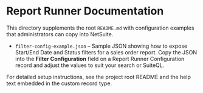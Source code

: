 # Report Runner Documentation

This directory supplements the root `README.md` with configuration examples that administrators can copy into NetSuite.

- `filter-config-example.json` – Sample JSON showing how to expose Start/End Date and Status filters for a sales order report. Copy the JSON into the **Filter Configuration** field on a Report Runner Configuration record and adjust the values to suit your search or SuiteQL.

For detailed setup instructions, see the project root README and the help text embedded in the custom record type.
